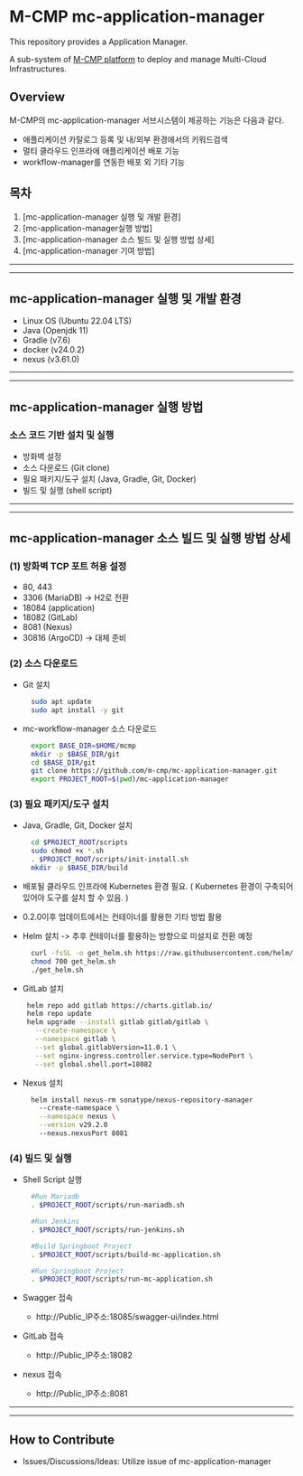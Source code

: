 # M-CMP mc-application-manager

This repository provides a Application Manager.

A sub-system of [M-CMP platform](https://github.com/m-cmp/docs/tree/main) to deploy and manage Multi-Cloud Infrastructures. 

## Overview

M-CMP의 mc-application-manager 서브시스템이 제공하는 기능은 다음과 같다.

- 애플리케이션 카탈로그 등록 및 내/외부 환경에서의 키워드검색
- 멀티 클라우드 인프라에 애플리케이션 배포 기능
- workflow-manager를 연동한 배포 외 기타 기능


## 목차

1. [mc-application-manager 실행 및 개발 환경]
2. [mc-application-manager실행 방법]
3. [mc-application-manager 소스 빌드 및 실행 방법 상세]
4. [mc-application-manager 기여 방법]

---

---


## mc-application-manager 실행 및 개발 환경

- Linux OS (Ubuntu 22.04 LTS)
- Java (Openjdk 11)
- Gradle (v7.6)
- docker (v24.0.2)
- nexus (v3.61.0)
---

---

## mc-application-manager 실행 방법

### 소스 코드 기반 설치 및 실행

- 방화벽 설정
- 소스 다운로드 (Git clone)
- 필요 패키지/도구 설치 (Java, Gradle, Git, Docker)
- 빌드 및 실행 (shell script)

---

---

## mc-application-manager 소스 빌드 및 실행 방법 상세

### (1) 방화벽 TCP 포트 허용 설정

- 80, 443
- 3306 (MariaDB) -> H2로 전환
- 18084 (application)
- 18082 (GitLab)
- 8081 (Nexus)
- 30816 (ArgoCD) -> 대체 준비

### (2) 소스 다운로드

- Git 설치
  ```bash
  	sudo apt update
  	sudo apt install -y git
  ```
- mc-workflow-manager 소스 다운로드
  ```bash
  	export BASE_DIR=$HOME/mcmp
  	mkdir -p $BASE_DIR/git
  	cd $BASE_DIR/git
  	git clone https://github.com/m-cmp/mc-application-manager.git
  	export PROJECT_ROOT=$(pwd)/mc-application-manager
  ```

### (3) 필요 패키지/도구 설치

- Java, Gradle, Git, Docker 설치

  ```bash
  	cd $PROJECT_ROOT/scripts
  	sudo chmod +x *.sh
  	. $PROJECT_ROOT/scripts/init-install.sh
  	mkdir -p $BASE_DIR/build

  ```
- 배포될 클라우드 인프라에 Kubernetes 환경 필요. ( Kubernetes 환경이 구축되어 있어야 도구를 설치 할 수 있음. )
- 0.2.0이후 업데이트에서는 컨테이너를 활용한 기타 방법 활용

- Helm 설치 -> 추후 컨테이너를 활용하는 방향으로 미설치로 전환 예정
  ```bash
  	curl -fsSL -o get_helm.sh https://raw.githubusercontent.com/helm/helm/main/scripts/get-helm-3
	chmod 700 get_helm.sh
	./get_helm.sh
  ```
  
- GitLab 설치
   ```bash
    helm repo add gitlab https://charts.gitlab.io/
	helm repo update
	helm upgrade --install gitlab gitlab/gitlab \
	  --create-namespace \
	  --namespace gitlab \
	  --set global.gitlabVersion=11.0.1 \
	  --set nginx-ingress.controller.service.type=NodePort \
	  --set global.shell.port=18082
   ```
   
- Nexus 설치
  ```bash
    helm install nexus-rm sonatype/nexus-repository-manager
      --create-namespace \
      --namespace nexus \
      --version v29.2.0
      --nexus.nexusPort 8081
  ```


### (4) 빌드 및 실행

- Shell Script 실행

  ```bash
  	#Run Mariadb
  	. $PROJECT_ROOT/scripts/run-mariadb.sh

  	#Run Jenkins
  	. $PROJECT_ROOT/scripts/run-jenkins.sh

  	#Build Springboot Project
  	. $PROJECT_ROOT/scripts/build-mc-application.sh

  	#Run Springboot Project
  	. $PROJECT_ROOT/scripts/run-mc-application.sh

  ```

- Swagger 접속
  - http://Public_IP주소:18085/swagger-ui/index.html
- GitLab 접속
  - http://Public_IP주소:18082
- nexus 접속
  - http://Public_IP주소:8081
  
---

---

## How to Contribute

- Issues/Discussions/Ideas: Utilize issue of mc-application-manager
